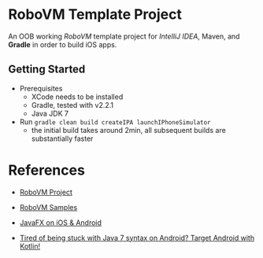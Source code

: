 # RoboVM Template Project
An OOB working *RoboVM* template project for *IntelliJ IDEA*, Maven, and **Gradle** in order to build iOS apps.

## Getting Started
* Prerequisites
	* XCode needs to be installed
	* Gradle, tested with v2.2.1
	* Java JDK 7
* Run `gradle clean build createIPA launchIPhoneSimulator`
	* the initial build takes around 2min, all subsequent builds are substantially faster

# References
* [RoboVM Project](http://www.robovm.com)
* [RoboVM Samples](https://github.com/robovm/robovm-samples)
* [JavaFX on iOS & Android](http://javafxports.org)

* [Tired of being stuck with Java 7 syntax on Android? Target Android with Kotlin!](http://kotlinlang.org)